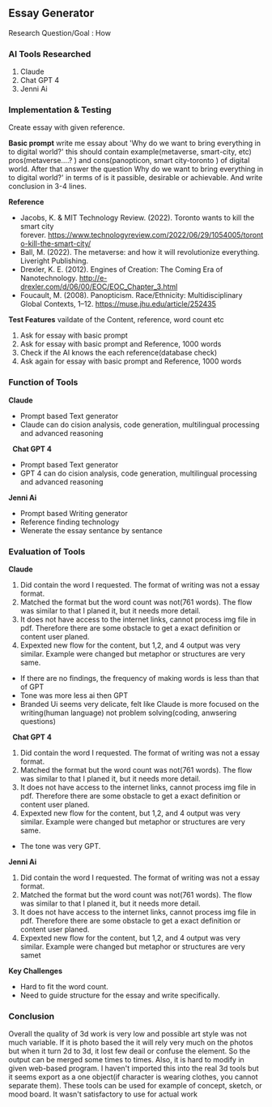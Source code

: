 ## Essay Generator

Research Question/Goal : 
How 

### AI Tools Researched
1. Claude
2. Chat GPT 4
3. Jenni Ai

### Implementation & Testing
Create essay with given reference.

**Basic prompt**
write me essay about 'Why do we want to bring everything in to digital world?'
this should contain example(metaverse, smart-city, etc) pros(metaverse….? ) and cons(panopticon, smart city-toronto ) of digital world.
After that answer the question Why do we want to bring everything in to digital world?' in terms of is it passible, desirable or achievable.
And write conclusion in 3-4 lines.

**Reference**
- Jacobs, K. & MIT Technology Review. (2022). Toronto wants to kill the smart city forever. https://www.technologyreview.com/2022/06/29/1054005/toronto-kill-the-smart-city/
- Ball, M. (2022). The metaverse: and how it will revolutionize everything. Liveright Publishing.
- Drexler, K. E. (2012). Engines of Creation: The Coming Era of Nanotechnology. http://e-drexler.com/d/06/00/EOC/EOC_Chapter_3.html
- Foucault, M. (2008). Panopticism. Race/Ethnicity: Multidisciplinary Global Contexts, 1–12. https://muse.jhu.edu/article/252435

**Test Features**
vaildate of the Content, reference, word count etc
1. Ask for essay with basic prompt 
2. Ask for essay with basic prompt and Reference, 1000 words
3. Check if the AI knows the each reference(database check)
4. Ask again for essay with basic prompt and Reference,  1000 words


### Function of Tools
**Claude**
- Prompt based Text generator 
- Claude can do cision analysis, code generation, multilingual processing and advanced reasoning

 
**Chat GPT 4**
- Prompt based Text generator 
- GPT 4 can do cision analysis, code generation, multilingual processing and advanced reasoning


**Jenni Ai**
- Prompt based Writing generator
- Reference finding technology
- Wenerate the essay sentance by sentance

### Evaluation of Tools
**Claude**
1. Did contain the word I requested. The format of writing was not a essay format.
2. Matched the format but the word count was not(761 words). The flow was similar to that I planed it, but it needs more detail.
3. It does not have access to the internet links, cannot process img file in pdf. Therefore there are some obstacle to get a exact definition or content user planed. 
4. Expexted new flow for the content, but 1,2, and 4 output was very similar. Example were changed but metaphor or structures are very same.

- If there are no findings, the frequency of making words is less than that of GPT
- Tone was more less ai then GPT
- Branded Ui seems very delicate, felt like Claude is more focused on the writing(human language) not problem solving(coding, anwsering questions)

 
**Chat GPT 4**
1. Did contain the word I requested. The format of writing was not a essay format.
2. Matched the format but the word count was not(761 words). The flow was similar to that I planed it, but it needs more detail.
3. It does not have access to the internet links, cannot process img file in pdf. Therefore there are some obstacle to get a exact definition or content user planed.
4. Expexted new flow for the content, but 1,2, and 4 output was very similar. Example were changed but metaphor or structures are very same.

- The tone was very GPT. 

**Jenni Ai**
1. Did contain the word I requested. The format of writing was not a essay format.
2. Matched the format but the word count was not(761 words). The flow was similar to that I planed it, but it needs more detail.
3. It does not have access to the internet links, cannot process img file in pdf. Therefore there are some obstacle to get a exact definition or content user planed.
4. Expexted new flow for the content, but 1,2, and 4 output was very similar. Example were changed but metaphor or structures are very samet


**Key Challenges**
- Hard to fit the word count.
- Need to guide structure for the essay and write specifically.


### Conclusion
Overall the quality of 3d work is very low and possible art style was not much variable. If it is photo based the it will rely very much on the photos but when it turn 2d to 3d, it lost few deail or confuse the element. So the output can be merged some times to times. Also, it is hard to modify in given web-based program. I haven't imported this into the real 3d tools but it seems export as a one object(if character is wearing clothes, you cannot separate them). These tools can be used for example of concept, sketch, or mood board. It wasn't satisfactory to use for actual work
